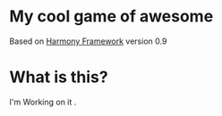 # My cool game of awesome
  Based on [Harmony Framework](https://github.com/DarkD04/Harmony-Framework) version 0.9

# What is this?
  I'm Working on it .

